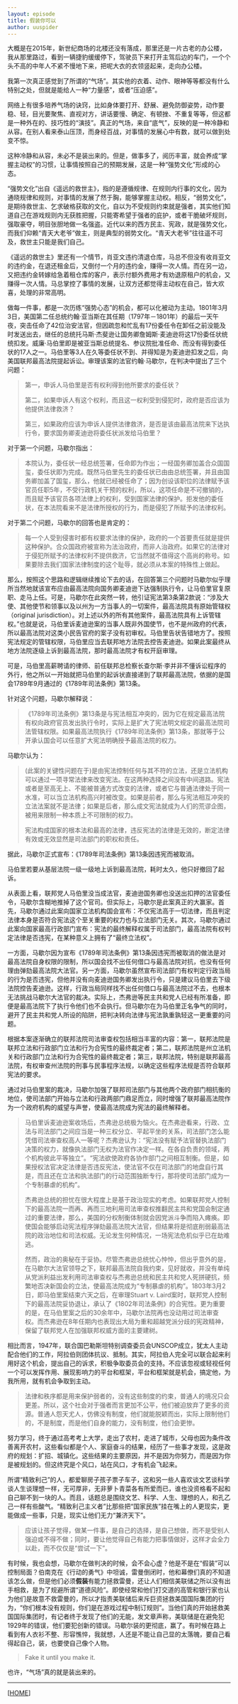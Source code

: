 ```yaml
---
layout: episode
title: 假装你可以
author: uuspider
---
```

大概是在2015年，新世纪商场的北楼还没有落成，那里还是一片古老的办公楼，我从那里路过，看到一辆捷豹缓缓停下，驾驶员下来打开主驾后边的车门，一个个头不高的中年人不紧不慢地下来，把呢大衣的衣领竖起来，走向办公楼。

我第一次真正感觉到了所谓的“气场”。其实他的衣着、动作、眼神等等都没有什么特别之处，但就是能给人一种“力量感”，或者“压迫感”。

网络上有很多培养气场的诀窍，比如身体要打开、舒展、避免防御姿势，动作要稳、轻，目光要聚焦、直视对方，讲话要慢、确定、有顿挫、不重复等等，但这都是一种外在的、技巧性的“演技”。真正的气场，来自“底气”，反映的是一种冷静和从容。在别人看来泰山压顶，而身经百战，对事情的发展心中有数，就可以做到处变不惊。

这种冷静和从容，未必不是装出来的。但是，做事多了，阅历丰富，就会养成“掌握主动权”的习惯，让事情按照自己的预期发展，这是一种“强势文化”形成的心态。

“强势文化”出自《遥远的救世主》，指的是遵循规律、在规则内行事的文化，因为通晓规律和规则，对事情的发展了然于胸，能够掌握主动权。相反，“弱势文化”，是期待救世主、乞求破格获取的文化，自以为不受规则约束就是强者，其实他们知道自己在游戏规则内无获胜把握，只能寄希望于强者的庇护，或者干脆破坏规则，强取豪夺，明目张胆地做一名强盗。近代以来的西方民主、宪政，就是强势文化，而我们仰赖“青天大老爷”做主，则是典型的弱势文化。“青天大老爷”往往遥不可及，救世主只能是我们自己。

《遥远的救世主》里还有一个情节，肖亚文违约清退仓库，马总不但没有收肖亚文的违约金，在退还租金后，又倒付一个月的违约金，赚得一次人情。而在另一边，又把违约金转嫁给急着租仓库的客户，表示付额外费用才有劝退原租户的机会，又赚得一次人情。马总掌控了事情的发展，让双方还都觉得主动权在自己，皆大欢喜，处理的非常高明。

做每一件事，都是一次历练“强势心态”的机会，都可以化被动为主动。1801年3月3日，美国第二任总统约翰·亚当斯在其任期（1797年－1801年）的最后一天午夜，突击任命了42位治安法官，但因疏忽和忙乱有17份委任令在卸任之前没能及时发送出去，继任的总统托马斯·杰斐逊让国务卿詹姆斯·麦迪逊将这17份委任状统统扣发。威廉·马伯里即是被亚当斯总统提名、参议院批准任命、而没有得到委任状的17人之一。马伯里等3人在久等委任状不到、并得知是为麦迪逊扣发之后，向美国联邦最高法院提起诉讼。审理该案的法官约翰·马歇尔，在判决中提出了三个问题：

> 第一，申诉人马伯里是否有权利得到他所要求的委任状？
>
> 第二，如果申诉人有这个权利，而且这一权利受到侵犯时，政府是否应该为他提供法律救济？
>
> 第三，如果政府应该为申诉人提供法律救济，是否是该由最高法院来下达执行令，要求国务卿麦迪逊将委任状派发给马伯里？

对于第一个问题，马歇尔指出：

> 本院认为，委任状一经总统签署，任命即为作出；一经国务卿加盖合众国国玺，委任状即为完成。既然马伯里先生的委任状已由由总统签署，并且由国务卿加盖了国玺，那么，他就已经被任命了；因为创设该职位的法律赋予该官员任职5年，不受行政机关干预的权利，所以，这项任命是不可撤销的，而且赋予该官员各项法律上的权利，受到国家法律的保护。拒发他的委任状，在本法院看来不是法律所授权的行为，而是侵犯了所赋予的法律权利。

对于第二个问题，马歇尔的回答也是肯定的：

> 每一个人受到侵害时都有权要求法律的保护，政府的一个首要责任就是提供这种保护。合众国政府被宣称为法治政府，而非人治政府。如果它的法律对于侵犯所赋予的法律权利不提供救济，它当然就不值得这个高尚的称号。如果要除去我们国家法律制度的这个耻辱，就必须从本案的特殊性上做起。

那么，按照这个思路和逻辑继续推论下去的话，在回答第三个问题时马歇尔似乎理所当然地就该宣布应由最高法院向国务卿麦迪逊下达强制执行令，让马伯里官复原职、走马上任。可是，马歇尔在此突然一转，他引证宪法第3条第2款说：“涉及大使、其他使节和领事以及以州为一方当事人的一切案件，最高法院具有原始管辖权（original jurisdiction）。对上述以外的所有其他案件，最高法院具有上诉管辖权。”也就是说，马伯里诉麦迪逊案的当事人既非外国使节，也不是州政府的代表，所以最高法院对这类小民告官府的案子没有初审权。马伯里告状告错地方了。按照宪法规定的管辖权限，马伯里应当去联邦地方法院去控告麦迪逊。如果此案最终从地方法院逐级上诉到最高法院，那时最高法院才有权开庭审理。

可是，马伯里高薪聘请的律师、前任联邦总检察长查尔斯·李并非不懂诉讼程序的外行，他之所以一开始就把马伯里的起诉状直接递到了联邦最高法院，依据的是国会1789年9月通过的《1789年司法条例》第13条。

针对这个问题，马歇尔解释说：

> 《1789年司法条例》第13条是与宪法相互冲突的，因为它在规定最高法院有权向政府官员发出执行令时，实际上是扩大了宪法明文规定的最高法院司法管辖权限。如果最高法院执行《1789年司法条例》第13条，那就等于公开承认国会可以任意扩大宪法明确授予最高法院的权力。

马歇尔认为：

> (此案的关键性问题在于)是由宪法控制任何与其不符的立法，还是立法机构可以通过一项寻常法律来改变宪法。在这两种选择之间没有中间道路。宪法或者是至高无上、不能被普通方式改变的法律，或者它与普通法律处于同一水准，可以当立法机构高兴时被改变。如果是前者，那么与宪法相互冲突的立法法案就不是法律；如果是后者，那么成文宪法就成为人们的荒谬企图，被用来限制一种本质上不可限制的权力。
>
> 宪法构成国家的根本法和最高的法律，违反宪法的法律是无效的，断定法律有效或无效显然是司法部门的职权和责任。

据此，马歇尔正式宣布：《1789年司法条例》第13条因违宪而被取消。

马伯里若要从基层法院一级一级地上诉到最高法院，耗时太久，他只好撤回了起诉。

从表面上看，联邦党人马伯里没当成法官，麦迪逊国务卿也没送出扣押的法官委任令，马歇尔含糊地推掉了这个官司。但实际上，马歇尔是此案真正的大赢家。首先，马歇尔通过此案向国家立法机构国会宣布：不仅宪法高于一切法律，而且判定法律本身是否符合宪法这个至关重要的权力也与立法部门无关。其次，马歇尔通过此案向国家最高行政部门宣布：宪法的最终解释权属于司法部门，最高法院有权判定法律是否违宪，在某种意义上拥有了“最终立法权”。

一方面，马歇尔因为宣布《1789年司法条例》第13条因违宪而被取消的做法是对最高法院自身权限的限制，所以国会找不出任何借口与最高法院对抗，也没有任何理由弹劾最高法院大法官。另一方面，马歇尔虽然宣布司法部门有权判定行政当局的行为是否违宪，但他并没有向麦迪逊国务卿发出执行令，只是建议马伯里去下级法院控告麦迪逊。这样，行政当局同样找不出任何借口与最高法院过不去，也根本无法挑战马歇尔大法官的裁决。实际上，杰弗逊等民主共和党人已经有所准备，即便是最高法院下了执行令他们也不会执行。但马歇尔在为马伯里正名争气的同时，避开了民主共和党人所设的陷阱，把判决转向法律与宪法孰重孰轻这一更重要的问题。

根据本案逐渐确立的联邦法院司法审查权包括相当丰富的内容：第一，联邦法院是联邦立法和行政部门立法和行为合宪性的最终裁定者；第二，联邦法院是州立法机关和行政部门立法和行为合宪性的最终裁定者；第三，联邦法院，特别是联邦最高法院，有权审查州法院的刑事与民事程序法规，以确定这些程序法规是否符合联邦宪法的要求。

通过对马伯里案的裁决，马歇尔加强了联邦司法部门与其他两个政府部门相抗衡的地位，使司法部门开始与立法和行政两部门鼎足而立，同时增强了联邦最高法院作为一个政府机构的威望与声誉，使最高法院成为宪法的最终解释者。

> 马伯里诉麦迪逊案收场后，杰弗逊总统极为恼火。在杰弗逊看来，行政、立法与司法部门之间应当是一种三权分立、平起平坐的关系，司法部门怎么能凭借司法审查权高人一等呢？杰弗逊认为：“宪法没有赋予法官替执法部门决策的权力，就像执法部门无权为法官作决定一样。在各自负责的领域，两个机构彼此平等独立”。“宪法欲使政府各协作部门之间相互制衡。但是，如果授权法官决定法律是否违反宪法，使法官不仅在司法部门的地盘自行其是，而且还在立法和执法部门的行动范围独断专行，那将使司法部门成为一个专制暴虐的机构”。
>
> 杰弗逊总统的担忧在很大程度上是基于政治现实的考虑。如果联邦党人控制下的最高法院一而再、再而三地利用司法审查权推翻民主共和党国会制定通过的重要法律，那么，美国的分权制衡体制就会因党派斗争而陷入瘫痪。即使国会能够启动宪法程序弹劾最高法院大法官，但结果将是彻底削弱最高法院的政治地位和司法权威。无论发生何种情况，一场宪法危机似乎已在劫难逃。
>
> 然而，政治的奥秘在于妥协。尽管杰弗逊总统忧心忡忡，但出乎意外的是，在马歇尔大法官领导之下，联邦最高法院自我约束，见好就收，并没有单纯从党派利益出发利用司法审查权与杰弗逊总统和民主共和党人死拼硬抗，频繁地否决新国会的立法，使最高法院成为“专制暴虐的机构”。1803年3月2日，即马伯里案结束六天之后，在审理Stuart v. Laird案时，联邦党人控制下的最高法院妥协退让，承认了《1802年司法条例》的合宪性。更为重要的是，在马伯里案之后的30余年中，马歇尔法院再也没动用过司法审查权。而杰弗逊在8年任期内也表现出大局为重和超越党派分歧的宪政精神，保留了联邦党人在加强联邦权威方面的主要建树。

相比而言，1947年，联合国巴勒斯坦特别调查委员会UNSCOP成立，犹太人主动配合他们的工作，阿拉伯则团体抗议、抵制。其实，阿拉伯人完全可以联合起来利用好这个机会，提出自己的诉求，积极争取委员会的支持。不应该忽视或轻视任何一个可以发挥作用、展现影响力的平台和框架，平台和框架就是机会，搞定他，为我所用，就有机会争取到主动。

> 法律和秩序都是用来保护弱者的，没有这些制度的约束，普通人的境况只会更差。所以，这个社会对于强者而言更加不公平，他们被迫放弃了更多的资源。普通人怨天尤人，仿佛没有制度，他们就能脱颖而出，实际上限制他们的，不是制度，而是他们自身的能力，没有制度，他们会更惨。

努力学习，终于通过高考考上大学，走出了农村，走进了城市，父母也因为条件改善离开农村，这些看似都是个人、家庭奋斗的结果，经历了一些事才发现，这是政府的规划：扩招、城镇化。这些结果的主要原因，并不是因为你努力，而是因为你是被规划的。但这终究是个风口，站在风口，才有机会飞起来。

所谓“精致利己”的人，都爱聊房子孩子票子车子，这和另一些人喜欢谈文艺谈科学谈人生谈理想一样，无可厚非，无非萝卜青菜各有所爱而已，谁也没资格看不起和自己聊不到一块的人。而且，话题总是围绕文艺、科学、人生、理想的人，和孔乙己一样有些酸气。“精致利己主义者”比那些把“国家民族”挂在嘴上的人更现实，更能做成一些事，只是，现实让他们无力“兼济天下”。

> 应该让孩子觉得，做某一件事，是自己的选择，是自己想做，而不是受别人强迫或不得不做；同时，要让他觉得自己有能力把事情做好，这样才会全力以赴，而不仅仅是“尝试一下”。

有时候，我也会想，马歇尔在做判决的时候，会不会心虚？他是不是在“假装”可以控制局面？伯南克在《行动的勇气》中坦诚，雷曼倒闭时，他和幕僚们真的不知道该怎么做，但是他们必须**假装**有能力拯救雷曼，还让人们相信美联储之所以没有出手相救，是为了规避所谓“道德风险”。即使经常和他们打交道的高管和银行家也认为他们是故意不救雷曼的，所以才指责美联储后来斥巨资拯救美国国际集团的行为，“你们根本没有规则，你们是在游戏过程中制订规则”。当他们真的开始拯救美国国际集团时，有记者终于发现了他们的无能，发文章声称，美联储是在避免犯1929年的错误，他们要犯创新的错误。马歇尔装的更彻底，赢了。有时候在路上看到有人衣衫不整、形容憔悴，我就想，人还是不能让自己显的太落魄，要自己看得起自己，装，也要使自己像个人物。

> Fake it until you make it.

也许，“气场”真的就是装出来的。

***

[[HOME][episode]]

[episode]:http://about.uuspider.com/2019/06/02/episodeindex.html
